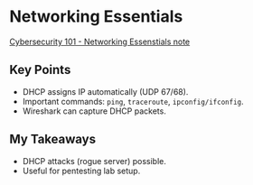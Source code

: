 # Networking Essentials
[Cybersecurity 101 - Networking Essenstials note](https://tryhackme.com/room/networkingessentials)

## Key Points
- DHCP assigns IP automatically (UDP 67/68).
- Important commands: `ping`, `traceroute`, `ipconfig/ifconfig`.
- Wireshark can capture DHCP packets.

## My Takeaways
- DHCP attacks (rogue server) possible.
- Useful for pentesting lab setup.
